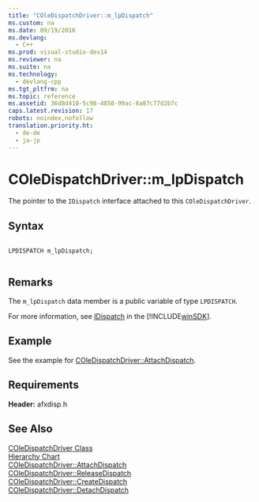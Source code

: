```yaml
---
title: "COleDispatchDriver::m_lpDispatch"
ms.custom: na
ms.date: 09/19/2016
ms.devlang: 
  - C++
ms.prod: visual-studio-dev14
ms.reviewer: na
ms.suite: na
ms.technology: 
  - devlang-cpp
ms.tgt_pltfrm: na
ms.topic: reference
ms.assetid: 36d8d410-5c98-4858-99ac-8a87c77d2b7c
caps.latest.revision: 17
robots: noindex,nofollow
translation.priority.ht: 
  - de-de
  - ja-jp
---
```

# COleDispatchDriver::m_lpDispatch
The pointer to the `IDispatch` interface attached to this `COleDispatchDriver`.  
  
## Syntax  
  
```  
  
LPDISPATCH m_lpDispatch;  
  
```  
  
## Remarks  
 The `m_lpDispatch` data member is a public variable of type `LPDISPATCH`.  
  
 For more information, see [IDispatch](assetId:///0e171f7f-0022-4e9b-ac8e-98192828e945) in the [!INCLUDE[winSDK](../vs140/includes/winSDK_md.md)].  
  
## Example  
 See the example for [COleDispatchDriver::AttachDispatch](../vs140/COleDispatchDriver--AttachDispatch.md).  
  
## Requirements  
 **Header:** afxdisp.h  
  
## See Also  
 [COleDispatchDriver Class](../vs140/COleDispatchDriver-Class.md)   
 [Hierarchy Chart](../vs140/Hierarchy-Chart.md)   
 [COleDispatchDriver::AttachDispatch](../vs140/COleDispatchDriver--AttachDispatch.md)   
 [COleDispatchDriver::ReleaseDispatch](../vs140/COleDispatchDriver--ReleaseDispatch.md)   
 [COleDispatchDriver::CreateDispatch](../vs140/COleDispatchDriver--CreateDispatch.md)   
 [COleDispatchDriver::DetachDispatch](../vs140/COleDispatchDriver--DetachDispatch.md)